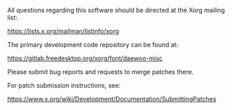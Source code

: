 
All questions regarding this software should be directed at the
Xorg mailing list:

  https://lists.x.org/mailman/listinfo/xorg

The primary development code repository can be found at:

  https://gitlab.freedesktop.org/xorg/font/daewoo-misc

Please submit bug reports and requests to merge patches there.

For patch submission instructions, see:

  https://www.x.org/wiki/Development/Documentation/SubmittingPatches

